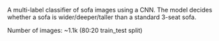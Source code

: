 A multi-label classifier of sofa images using a CNN. The model decides whether a sofa is wider/deeper/taller than a standard 3-seat sofa.

Number of images: ~1.1k (80:20 train_test split)
